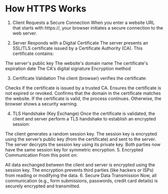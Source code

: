 # How HTTPS Works 
1. Client Requests a Secure Connection
When you enter a website URL that starts with https://, your browser initiates a secure connection to the web server.

2. Server Responds with a Digital Certificate
The server presents an SSL/TLS certificate issued by a Certificate Authority (CA). This certificate contains:

The server's public key
The website's domain name
The certificate's expiration date
The CA's digital signature
Encryption method

3. Certificate Validation
The client (browser) verifies the certificate:

Checks if the certificate is issued by a trusted CA.
Ensures the certificate is not expired or revoked.
Confirms that the domain in the certificate matches the website.
If the certificate is valid, the process continues. Otherwise, the browser shows a security warning.

4. TLS Handshake (Key Exchange)
Once the certificate is validated, the client and server perform a TLS handshake to establish an encrypted session:

The client generates a random session key.
The session key is encrypted using the server’s public key (from the certificate) and sent to the server.
The server decrypts the session key using its private key.
Both parties now have the same session key for symmetric encryption.
5. Encrypted Communication
From this point on:

All data exchanged between the client and server is encrypted using the session key.
The encryption prevents third parties (like hackers or ISPs) from reading or modifying the data.
6. Secure Data Transmission
Now, all communication (e.g., form submissions, passwords, credit card details) is securely encrypted and transmitted.
